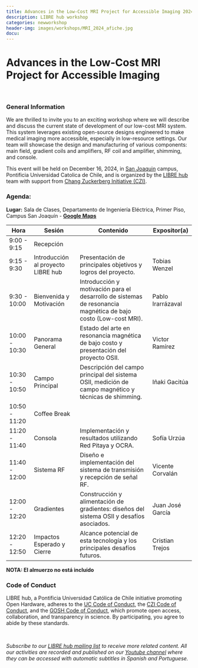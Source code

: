 ```yaml
---
title: Advances in the Low-Cost MRI Project for Accessible Imaging 2024
description: LIBRE hub workshop
categories: newworkshop
header-img: images/workshops/MRI_2024_afiche.jpg
docu:
---
```


# Advances in the Low-Cost MRI Project for Accessible Imaging

<br>

### General Information

We are thrilled to invite you to an exciting workshop where we will describe and discuss the current state of development of our low-cost MRI system. This system leverages existing open-source designs engineered to make medical imaging more accessible, especially in low-resource settings. Our team will showcase the design and manufacturing of various components: main field, gradient coils and amplifiers, RF coil and amplifier, shimming, and console.

This event will be held on December 16, 2024, in [San Joaquin](https://www.uc.cl/universidad/nuestros-campus/san-joaquin/) campus, Pontificia Universidad Catolica de Chile, and is organized by the [LIBRE hub](https://librehub.github.io/people/) team with support from [Chang Zuckerberg Initiative (CZI)](https://chanzuckerberg.com/).

### Agenda:

**Lugar:** Sala de Clases, Departamento de Ingeniería Eléctrica, Primer Piso, Campus San Joaquín - **[Google Maps](https://maps.app.goo.gl/6tEQac63fs5Y9hqW9)**

| Hora         | Sesión                                        | Contenido                                                       | Expositor(a)  |
|--------------|-----------------------------------------------|-----------------------------------------------------------------|---------------|
| 9:00 - 9:15  | Recepción                                     |                                                                 |               |
| 9:15 - 9:30  | Introducción al proyecto LIBRE hub            | Presentación de principales objetivos y logros del proyecto.    | Tobias Wenzel |
| 9:30 - 10:00 | Bienvenida y Motivación                       | Introducción y motivación para el desarrollo de sistemas de resonancia magnética de bajo costo (Low-cost MRI).| Pablo Irarrázaval |
| 10:00 - 10:30| Panorama General                              | Estado del arte en resonancia magnética de bajo costo y presentación del proyecto OSII.| Victor Ramírez |
| 10:30 - 10:50| Campo Principal                               | Descripción del campo principal del sistema OSII, medición de campo magnético y técnicas de shimming.| Iñaki Gacitúa 
| 10:50 - 11:20| Coffee Break                                  |                                                                     |
| 11:20 - 11:40| Consola                                       | Implementación y resultados utilizando Red Pitaya y OCRA.| Sofía Urzúa |
| 11:40 - 12:00| Sistema RF                                    | Diseño e implementación del sistema de transmisión y recepción de señal RF.| Vicente Corvalán |
| 12:00 - 12:20| Gradientes                                    | Construcción y alimentación de gradientes: diseños del sistema OSII y desafíos asociados.| Juan José García |
| 12:20 - 12:50| Impactos Esperado y Cierre                    | Alcance potencial de esta tecnología y los principales desafíos futuros.| Cristian Trejos |

**NOTA: El almuerzo no está incluído**

### Code of Conduct

LIBRE hub, a Pontificia Universidad Católica de Chile initiative promoting Open Hardware, adheres to the [UC Code of Conduct](https://www.uc.cl/codigo-de-honor/), the [CZI Code of Conduct](https://chanzuckerberg.github.io/open-science/CODE_OF_CONDUCT.html), and the [GOSH Code of Conduct](https://openhardware.science/gosh-2017/gosh-code-of-conduct/), which promote open access, collaboration, and transparency in science. By participating, you agree to abide by these standards.

<br>

*Subscribe to our [LIBRE hub mailing list](https://mailchi.mp/2efa11be3d6b/libre_hub) to receive more related content. All our activities are recorded and published on our [Youtube channel](https://www.youtube.com/channel/UCKaffupDA8KKrDE0rd668Xw) where they can be accessed with automatic subtitles in Spanish and Portuguese.*

<!--
Please register using this form:

<iframe src="https://docs.google.com/forms/d/e/1FAIpQLScYfUAg5NAJ86AedKOM3JRCp7BENNRDP6wAglx0wFJ5O3biLQ/viewform?usp=sf_link" width="640" height="3184" frameborder="0" marginheight="0" marginwidth="0">Loading…</iframe>
-->